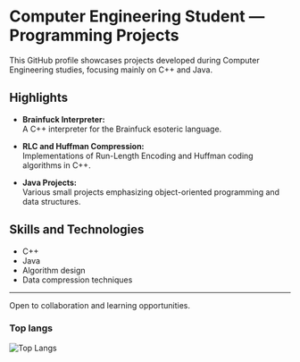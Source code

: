 # Computer Engineering Student — Programming Projects

This GitHub profile showcases projects developed during Computer Engineering studies, focusing mainly on C++ and Java.

## Highlights

- **Brainfuck Interpreter:**  
  A C++ interpreter for the Brainfuck esoteric language.

- **RLC and Huffman Compression:**  
  Implementations of Run-Length Encoding and Huffman coding algorithms in C++.

- **Java Projects:**  
  Various small projects emphasizing object-oriented programming and data structures.

## Skills and Technologies

- C++
- Java
- Algorithm design
- Data compression techniques

---

Open to collaboration and learning opportunities.


### Top langs
![Top Langs](https://github-readme-stats.vercel.app/api/top-langs/?username=msanz59&layout=compact&theme=dark#gh-dark-mode-only)

